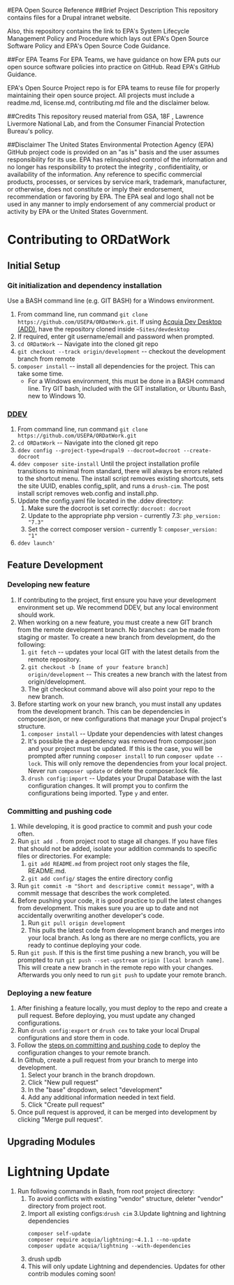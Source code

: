 #EPA Open Source Reference
##Brief Project Description
This repository contains files for a Drupal intranet website.

Also, this repository contains the link to EPA's System Lifecycle Management Policy and Procedure which lays out EPA's Open Source Software Policy and EPA's Open Source Code Guidance.

##For EPA Teams
For EPA Teams, we have guidance on how EPA puts our open source software policies into practice on GitHub. Read EPA's GitHub Guidance.

EPA's Open Source Project repo is for EPA teams to reuse file for properly maintaining their open source project. All projects must include a readme.md, license.md, contributing.md file and the disclaimer below.

##Credits
This repository reused material from GSA, 18F , Lawrence Livermore National Lab, and from the Consumer Financial Protection Bureau's policy.

##Disclaimer
The United States Environmental Protection Agency (EPA) GitHub project code is provided on an "as is" basis and the user assumes responsibility for its use.  EPA has relinquished control of the information and no longer has responsibility to protect the integrity , confidentiality, or availability of the information.  Any reference to specific commercial products, processes, or services by service mark, trademark, manufacturer, or otherwise, does not constitute or imply their endorsement, recommendation or favoring by EPA.  The EPA seal and logo shall not be used in any manner to imply endorsement of any commercial product or activity by EPA or the United States Government.

# Contributing to ORDatWork

## Initial Setup

### Git initialization and dependency installation
Use a BASH command line (e.g. GIT BASH) for a Windows environment.
1. From command line, run command  `git clone https://github.com/USEPA/ORDatWork.git`. If using [Acquia Dev Desktop (ADD)](https://dev.acquia.com/downloads), have the repository cloned inside `~Sites/devdesktop`
2. If required, enter git username/email and password when prompted.
3. `cd ORDatWork` -- Navigate into the cloned git repo 
4. `git checkout --track origin/development` -- checkout the development branch from remote
5. `composer install` -- install all dependencies for the project. This can take some time.
    * For a Windows environment, this must be done in a BASH command line. Try GIT bash, included with the GIT installation, or Ubuntu Bash, new to Windows 10. 


### [DDEV](https://ddev.readthedocs.io/)
1. From command line, run command  `git clone https://github.com/USEPA/ORDatWork.git`
2. `cd ORDatWork` -- Navigate into the cloned git repo 
3. `ddev config --project-type=drupal9 --docroot=docroot --create-docroot` 
4. `ddev composer site-install` Until the project installation profile transitions to minimal from standard, there will always be errors related to the shortcut menu. The install script removes existing shortcuts, sets the site UUID, enables config_split, and runs a `drush-cim`. The post install script removes web.config and install.php.
5. Update the config.yaml file located in the .ddev directory:
    1. Make sure the docroot is set correctly: `docroot: docroot`
    2. Update to the appropriate php version - currently 7.3: `php_version: "7.3"`
    3. Set the correct composer version - currently 1: `composer_version: "1"`
6. `ddev launch'`


## Feature Development

### Developing new feature
1. If contributing to the project, first ensure you have your development environment set up. We recommend DDEV, but any local environment should work.
2. When working on a new feature, you must create a new GIT branch from the remote development branch. No branches can be made from staging or master. To create a new branch from development, do the following:
    1. `git fetch` -- updates your local GIT with the latest details from the remote repository.
    2. `git checkout -b [name of your feature branch] origin/development` -- This creates a new branch with the latest from origin/development.
    3. The git checkout command above will also point your repo to the new branch.
 3. Before starting work on your new branch, you must install any updates from the development branch. This can be dependencies in composer.json, or new configurations that manage your Drupal project's structure.
    1. `composer install` -- Update your dependencies with latest changes
    2. It's possible the a dependency was removed from composer.json and your project must be updated. If this is the case, you will be prompted after running `composer install` to run `composer update --lock`. This will only remove the dependencies from your local project. Never run `composer update` or delete the composer.lock file. 
    3. `drush config:import` -- Updates your Drupal Database with the last configuration changes. It will prompt you to confirm the configurations being imported. Type `y` and enter.   


### Committing and pushing code
1. While developing, it is good practice to commit and push your code often. 
2. Run `git add .` from project root to stage all changes. If you have files that should not be added, isolate your addition commands to specific files or directories. For example:
    1. `git add README.md` from project root only stages the file, README.md.
    2. `git add config/` stages the entire directory config
3. Run `git commit -m "Short and descriptive commit message"`, with a commit message that describes the work completed.
4. Before pushing your code, it is good practice to pull the latest changes from development. This makes sure you are up to date and not accidentally overwriting another developer's code.
    1. Run `git pull origin development`
    2. This pulls the latest code from development branch and merges into your local branch. As long as there are no merge conflicts, you are ready to continue deploying your code.
4. Run `git push`. If this is the first time pushing a new branch, you will be prompted to run `git push --set-upstream origin [local branch name]`. This will create a new branch in the remote repo with your changes. Afterwards you only need to run `git push` to update your remote branch.

### Deploying a new feature
1. After finishing a feature locally, you must deploy to the repo and create a pull request. Before deploying, you must update any changed configurations.
2. Run `drush config:export` or `drush cex` to take your local Drupal configurations and store them in code.
3. Follow the [steps on committing and pushing code](#committing-and-pushing-code) to deploy the configuration changes to your remote branch. 
4. In Github, create a pull request from your branch to merge into development. 
    1. Select your branch in the branch dropdown.
    2. Click "New pull request"
    3. In the "base" dropdown, select "development"
    3. Add any additional information needed in text field.
    4. Click "Create pull request"
5. Once pull request is approved, it can be merged into development by clicking "Merge pull request".
    
## Upgrading Modules

# Lightning Update
1. Run following commands in Bash, from root project directory:
    1. To avoid conflicts with existing "vendor" structure, deleter "vendor" directory from project root.
    2. Import all existing configs:``drush cim`` 
    3.Update lightning and lightning dependencies
        ```
        composer self-update
        composer require acquia/lightning:~4.1.1 --no-update
        composer update acquia/lightning --with-dependencies
        ```
    3. drush updb
    4. This will only update Lightning and dependencies. Updates for other contrib modules coming soon!
